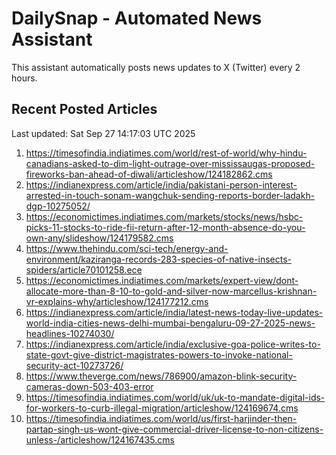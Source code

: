 # DailySnap - Automated News Assistant

This assistant automatically posts news updates to X (Twitter) every 2 hours.

## Recent Posted Articles

Last updated: Sat Sep 27 14:17:03 UTC 2025

1. https://timesofindia.indiatimes.com/world/rest-of-world/why-hindu-canadians-asked-to-dim-light-outrage-over-mississaugas-proposed-fireworks-ban-ahead-of-diwali/articleshow/124182862.cms
2. https://indianexpress.com/article/india/pakistani-person-interest-arrested-in-touch-sonam-wangchuk-sending-reports-border-ladakh-dgp-10275052/
3. https://economictimes.indiatimes.com/markets/stocks/news/hsbc-picks-11-stocks-to-ride-fii-return-after-12-month-absence-do-you-own-any/slideshow/124179582.cms
4. https://www.thehindu.com/sci-tech/energy-and-environment/kaziranga-records-283-species-of-native-insects-spiders/article70101258.ece
5. https://economictimes.indiatimes.com/markets/expert-view/dont-allocate-more-than-8-10-to-gold-and-silver-now-marcellus-krishnan-vr-explains-why/articleshow/124177212.cms
6. https://indianexpress.com/article/india/latest-news-today-live-updates-world-india-cities-news-delhi-mumbai-bengaluru-09-27-2025-news-headlines-10274030/
7. https://indianexpress.com/article/india/exclusive-goa-police-writes-to-state-govt-give-district-magistrates-powers-to-invoke-national-security-act-10273726/
8. https://www.theverge.com/news/786900/amazon-blink-security-cameras-down-503-403-error
9. https://timesofindia.indiatimes.com/world/uk/uk-to-mandate-digital-ids-for-workers-to-curb-illegal-migration/articleshow/124169674.cms
10. https://timesofindia.indiatimes.com/world/us/first-harjinder-then-partap-singh-us-wont-give-commercial-driver-license-to-non-citizens-unless-/articleshow/124167435.cms
